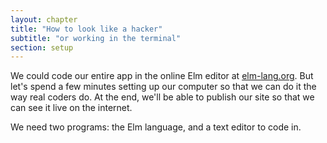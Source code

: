 ```yaml
---
layout: chapter
title: "How to look like a hacker"
subtitle: "or working in the terminal"
section: setup
---
```


We could code our entire app in the online Elm editor at [elm-lang.org](https://www.elm-lang.org/). But let's spend a few minutes setting up our computer so that we can do it the way real coders do. At the end, we'll be able to publish our site so that we can see it live on the internet.

We need two programs: the Elm language, and a text editor to code in.
